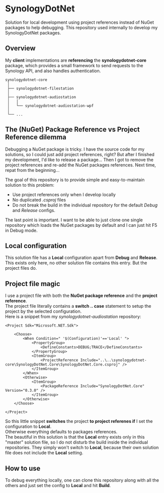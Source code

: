 # SynologyDotNet

Solution for local development using project references instead of NuGet packages to help debugging.
This repository used internally to develop my SynologyDotNet packages.  

## Overview

My **client** implementations are **referencing** the **synologydotnet-core** package, which provides a small framework to send requests to the Synology API, and also handles authentication.  

```
synologydotnet-core
 │
 ├── synologydotnet-filestation
 │
 ├── synologydotnet-audiostation
 │   │
 │   └── synologydotnet-audiostation-wpf
 │
 └── ...
```

## The (NuGet) Package Reference vs Project Reference dilemma

Debugging a NuGet package is tricky. I have the source code for my solutions, so I could just add project references, right? But after I finished my development, I'd like to release a package... Then I got to remove the project references and re-add the NuGet packages references. Next time, repat from the beginning...  

The goal of this repository is to provide simple and easy-to-maintain solution to this problem:  

- Use project references only when I develop locally 
- No duplicated *.csproj* files
- Do not break the build in the individual repository for the default *Debug* and *Release* configs.

The last point is important. I want to be able to just clone one single repository which loads the NuGet packages by default and I can just hit F5 in Debug mode.  

## Local configuration

This solution file has a **Local** configuration apart from **Debug** and **Release**. This exists only here, no other solution file contains this entry. But the project files do.  

## Project file magic

I use a project file with both the **NuGet package reference** and the **project reference**.  
The project file literally contains a **switch .. case** statement to setup the project by the selected configuration.  
Here is a snippet from my *synologydotnet-audiostation* repository:  
```
<Project Sdk="Microsoft.NET.Sdk">
    
    <Choose>
        <When Condition=" '$(Configuration)'=='Local' ">
            <PropertyGroup>
                <DefineConstants>DEBUG;TRACE</DefineConstants>
            </PropertyGroup>
            <ItemGroup>
                <ProjectReference Include="..\..\synologydotnet-core\SynologyDotNet.Core\SynologyDotNet.Core.csproj" />
            </ItemGroup>
        </When>
        <Otherwise>
            <ItemGroup>
                <PackageReference Include="SynologyDotNet.Core" Version="0.3.0" />
            </ItemGroup>
        </Otherwise>
    </Choose>
    
</Project>
```

So this little snippet **switches** the project **to project referenes if** I set the configuration to **Local**.  
Otherwise everything defaults to packages references.  
The beautiful in this solution is that the **Local** entry exists only in this "master" solution file, so I do not disturb the build inside the individual repositories. They simply won't switch to **Local**, because their own solution file does not include the **Local** setting.  

## How to use
To debug everything locally, one can clone this repository along with all the others and just set the config to **Local** and hit **Build**.
